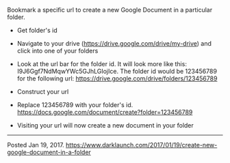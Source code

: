 Bookmark a specific url to create a new Google Document in a particular folder.

* Get folder's id

* Navigate to your drive (https://drive.google.com/drive/my-drive) and click into one of your folders
* Look at the url bar for the folder id. It will look more like this: I9J6Ggf7NdMqwYWc5GJhLGIojIce. The folder id would be 123456789 for the following url: https://drive.google.com/drive/folders/123456789
    
  

* Construct your url

* Replace 123456789 with your folder's id. https://docs.google.com/document/create?folder=123456789
    
  

* Visiting your url will now create a new document in your folder

---

Posted Jan 19, 2017.
https://www.darklaunch.com/2017/01/19/create-new-google-document-in-a-folder